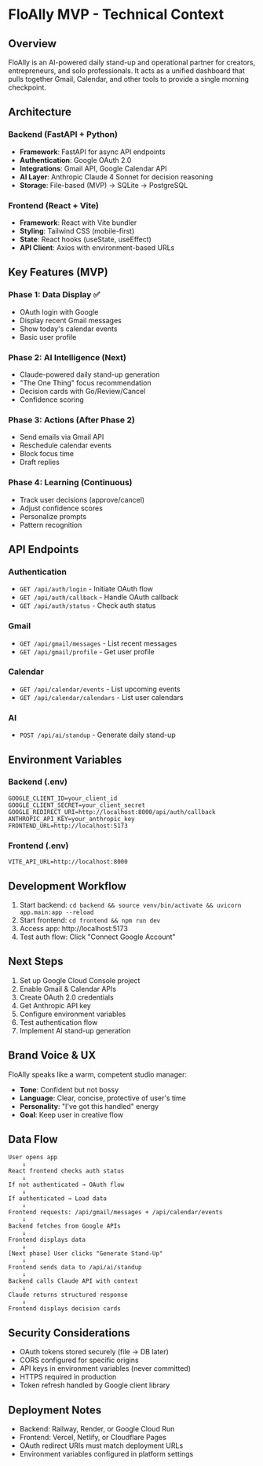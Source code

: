 # FloAlly MVP - Technical Context

## Overview

FloAlly is an AI-powered daily stand-up and operational partner for creators, entrepreneurs,
and solo professionals. It acts as a unified dashboard that pulls together Gmail, Calendar,
and other tools to provide a single morning checkpoint.

## Architecture

### Backend (FastAPI + Python)

- **Framework**: FastAPI for async API endpoints
- **Authentication**: Google OAuth 2.0
- **Integrations**: Gmail API, Google Calendar API
- **AI Layer**: Anthropic Claude 4 Sonnet for decision reasoning
- **Storage**: File-based (MVP) → SQLite → PostgreSQL

### Frontend (React + Vite)

- **Framework**: React with Vite bundler
- **Styling**: Tailwind CSS (mobile-first)
- **State**: React hooks (useState, useEffect)
- **API Client**: Axios with environment-based URLs

## Key Features (MVP)

### Phase 1: Data Display ✅

- OAuth login with Google
- Display recent Gmail messages
- Show today's calendar events
- Basic user profile

### Phase 2: AI Intelligence (Next)

- Claude-powered daily stand-up generation
- "The One Thing" focus recommendation
- Decision cards with Go/Review/Cancel
- Confidence scoring

### Phase 3: Actions (After Phase 2)

- Send emails via Gmail API
- Reschedule calendar events
- Block focus time
- Draft replies

### Phase 4: Learning (Continuous)

- Track user decisions (approve/cancel)
- Adjust confidence scores
- Personalize prompts
- Pattern recognition

## API Endpoints

### Authentication

- `GET /api/auth/login` - Initiate OAuth flow
- `GET /api/auth/callback` - Handle OAuth callback
- `GET /api/auth/status` - Check auth status

### Gmail

- `GET /api/gmail/messages` - List recent messages
- `GET /api/gmail/profile` - Get user profile

### Calendar

- `GET /api/calendar/events` - List upcoming events
- `GET /api/calendar/calendars` - List user calendars

### AI

- `POST /api/ai/standup` - Generate daily stand-up

## Environment Variables

### Backend (.env)

```
GOOGLE_CLIENT_ID=your_client_id
GOOGLE_CLIENT_SECRET=your_client_secret
GOOGLE_REDIRECT_URI=http://localhost:8000/api/auth/callback
ANTHROPIC_API_KEY=your_anthropic_key
FRONTEND_URL=http://localhost:5173
```

### Frontend (.env)

```
VITE_API_URL=http://localhost:8000
```

## Development Workflow

1. Start backend: `cd backend && source venv/bin/activate && uvicorn app.main:app --reload`
2. Start frontend: `cd frontend && npm run dev`
3. Access app: http://localhost:5173
4. Test auth flow: Click "Connect Google Account"

## Next Steps

1. Set up Google Cloud Console project
2. Enable Gmail & Calendar APIs
3. Create OAuth 2.0 credentials
4. Get Anthropic API key
5. Configure environment variables
6. Test authentication flow
7. Implement AI stand-up generation

## Brand Voice & UX

FloAlly speaks like a warm, competent studio manager:

- **Tone**: Confident but not bossy
- **Language**: Clear, concise, protective of user's time
- **Personality**: "I've got this handled" energy
- **Goal**: Keep user in creative flow

## Data Flow

```
User opens app
    ↓
React frontend checks auth status
    ↓
If not authenticated → OAuth flow
    ↓
If authenticated → Load data
    ↓
Frontend requests: /api/gmail/messages + /api/calendar/events
    ↓
Backend fetches from Google APIs
    ↓
Frontend displays data
    ↓
[Next phase] User clicks "Generate Stand-Up"
    ↓
Frontend sends data to /api/ai/standup
    ↓
Backend calls Claude API with context
    ↓
Claude returns structured response
    ↓
Frontend displays decision cards
```

## Security Considerations

- OAuth tokens stored securely (file → DB later)
- CORS configured for specific origins
- API keys in environment variables (never committed)
- HTTPS required in production
- Token refresh handled by Google client library

## Deployment Notes

- Backend: Railway, Render, or Google Cloud Run
- Frontend: Vercel, Netlify, or Cloudflare Pages
- OAuth redirect URIs must match deployment URLs
- Environment variables configured in platform settings
